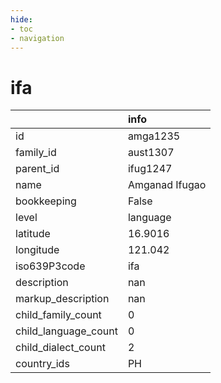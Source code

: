 ```yaml
---
hide:
- toc
- navigation
---
```

# ifa
|                      | info           |
|:---------------------|:---------------|
| id                   | amga1235       |
| family_id            | aust1307       |
| parent_id            | ifug1247       |
| name                 | Amganad Ifugao |
| bookkeeping          | False          |
| level                | language       |
| latitude             | 16.9016        |
| longitude            | 121.042        |
| iso639P3code         | ifa            |
| description          | nan            |
| markup_description   | nan            |
| child_family_count   | 0              |
| child_language_count | 0              |
| child_dialect_count  | 2              |
| country_ids          | PH             |